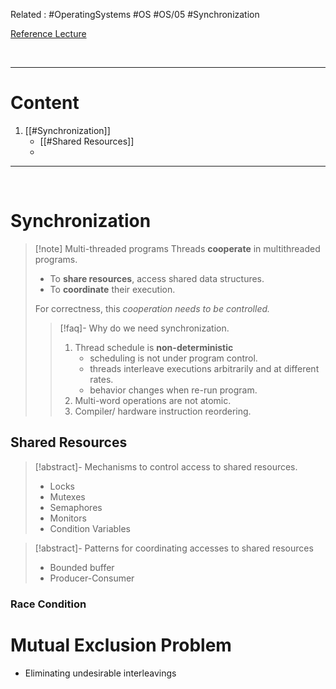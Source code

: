Related :  #OperatingSystems #OS #OS/05 #Synchronization

[Reference Lecture](file:///E:%5CAcademics%5CSEM%203%5CCS2043-Operating%20Systems%5CLecture%20Video%5CLecture%205.mp4)

<br>

---
# Content
1. [[#Synchronization]]
	- [[#Shared Resources]]
	- 

---

<br>

# Synchronization
> [!note] Multi-threaded programs
> Threads **cooperate** in multithreaded programs.
> - To **share resources**, access shared data structures.
> - To **coordinate** their execution.
> 
> For correctness, this *cooperation needs to be controlled.*
> 
> > [!faq]- Why do we need synchronization.
> > 1. Thread schedule is **non-deterministic**
> > 	- scheduling is not under program control.
> > 	- threads interleave executions arbitrarily and at different rates.
> > 	- behavior changes when re-run program.
> > 2. Multi-word operations are not atomic.
> > 3. Compiler/ hardware instruction reordering.

## Shared Resources
 > [!abstract]- Mechanisms to control access to shared resources.
 > - Locks
 > - Mutexes
 > - Semaphores
 > - Monitors
 > - Condition Variables
 
 > [!abstract]- Patterns for coordinating accesses to shared resources
 > - Bounded buffer
 > - Producer-Consumer
 
### Race Condition




# Mutual Exclusion Problem
- Eliminating undesirable interleavings  